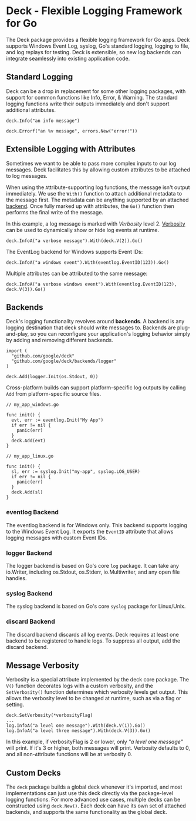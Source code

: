 # Deck - Flexible Logging Framework for Go

The Deck package provides a flexible logging framework for Go apps. Deck
supports Windows Event Log, syslog, Go's standard logging, logging to file, and
log replays for testing. Deck is extensible, so new log backends can integrate
seamlessly into existing application code.

## Standard Logging

Deck can be a drop in replacement for some other logging packages, with support
for common functions like Info, Error, & Warning. The standard logging functions
write their outputs immediately and don't support additional attributes.

```
deck.Info("an info message")
```

```
deck.Errorf("an %v message", errors.New("error!"))
```

## Extensible Logging with Attributes

Sometimes we want to be able to pass more complex inputs to our log messages.
Deck facilitates this by allowing custom attributes to be attached to log
messages.

When using the `A`ttribute-supporting log functions, the message isn't output
immediately. We use the `With()` function to attach additional metadata to the
message first. The metadata can be anything supported by an attached
[backend](#backends). Once fully marked up with attributes, the `Go()` function
then performs the final write of the message.

In this example, a log message is marked with *Verbosity* level 2.
[Verbosity](#message-verbosity) can be used to dynamically show or hide log events at
runtime.

```
deck.InfoA("a verbose message").With(deck.V(2)).Go()
```

The EventLog backend for Windows supports Event IDs:

```
deck.InfoA("a windows event").With(eventlog.EventID(123)).Go()
```

Multiple attributes can be attributed to the same message:

```
deck.InfoA("a verbose windows event").With(eventlog.EventID(123), deck.V(3)).Go()
```

## Backends

Deck's logging functionality revolves around **backends**. A backend is any
logging destination that deck should write messages to. Backends are
plug-and-play, so you can reconfigure your application's logging behavior simply
by adding and removing different backends.

```
import (
  "github.com/google/deck"
  "github.com/google/deck/backends/logger"
)

deck.Add(logger.Init(os.Stdout, 0))
```

Cross-platform builds can support platform-specific log outputs by calling `Add`
from platform-specific source files.

```
// my_app_windows.go

func init() {
  evt, err := eventlog.Init("My App")
  if err != nil {
    panic(err)
  }
  deck.Add(evt)
}
```

```
// my_app_linux.go

func init() {
  sl, err := syslog.Init("my-app", syslog.LOG_USER)
  if err != nil {
    panic(err)
  }
  deck.Add(sl)
}
```

### eventlog Backend

The eventlog backend is for Windows only. This backend supports logging to the
Windows Event Log. It exports the `EventID` attribute that allows logging
messages with custom Event IDs.

### logger Backend

The logger backend is based on Go's core `log` package. It can take any
io.Writer, including os.Stdout, os.Stderr, io.Multiwriter, and any open file
handles.

### syslog Backend

The syslog backend is based on Go's core `syslog` package for Linux/Unix.

### discard Backend

The discard backend discards all log events. Deck requires at least one backend to be registered to handle logs. To suppress all output, add the discard backend.

## Message Verbosity

Verbosity is a special attribute implemented by the deck core package. The `V()`
function decorates logs with a custom verbosity, and the `SetVerbosity()`
function determines which verbosity levels get output. This allows the verbosity
level to be changed at runtime, such as via a flag or setting.

```
deck.SetVerbosity(*verbosityFlag)
...
log.InfoA("a level one message").With(deck.V(1)).Go()
log.InfoA("a level three message").With(deck.V(3)).Go()
```

In this example, if verbosityFlag is 2 or lower, only *"a level one message"*
will print. If it's 3 or higher, both messages will print. Verbosity defaults to
0, and all non-`A`ttribute functions will be at verbosity 0.

## Custom Decks

The `deck` package builds a global deck whenever it's imported, and most
implementations can just use this deck directly via the package-level logging
functions. For more advanced use cases, multiple decks can be constructed using
`deck.New()`. Each deck can have its own set of attached backends, and supports
the same functionality as the global deck.
